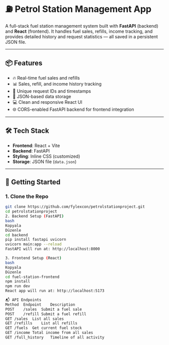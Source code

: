 # ⛽ Petrol Station Management App

A full-stack fuel station management system built with **FastAPI** (backend) and **React** (frontend). It handles fuel sales, refills, income tracking, and provides detailed history and request statistics — all saved in a persistent JSON file.

---

## 📦 Features

- 🔥 Real-time fuel sales and refills
- 📊 Sales, refill, and income history tracking
- 🧾 Unique request IDs and timestamps
- 📁 JSON-based data storage
- 💻 Clean and responsive React UI
- 🌐 CORS-enabled FastAPI backend for frontend integration

---

## 🛠️ Tech Stack

- **Frontend**: React + Vite
- **Backend**: FastAPI
- **Styling**: Inline CSS (customized)
- **Storage**: JSON file (`data.json`)

---

## 🚀 Getting Started

### 1. Clone the Repo

```bash
git clone https://github.com/fylexcon/petrolstationproject.git
cd petrolstationproject
2. Backend Setup (FastAPI)
bash
Kopyala
Düzenle
cd backend
pip install fastapi uvicorn
uvicorn main:app --reload
FastAPI will run at: http://localhost:8000

3. Frontend Setup (React)
bash
Kopyala
Düzenle
cd fuel-station-frontend
npm install
npm run dev
React app will run at: http://localhost:5173

📬 API Endpoints
Method	Endpoint	Description
POST	/sales	Submit a fuel sale
POST	/refill	Submit a fuel refill
GET	/sales	List all sales
GET	/refills	List all refills
GET	/fuels	Get current fuel stock
GET	/income	Total income from all sales
GET	/full_history	Timeline of all activity

